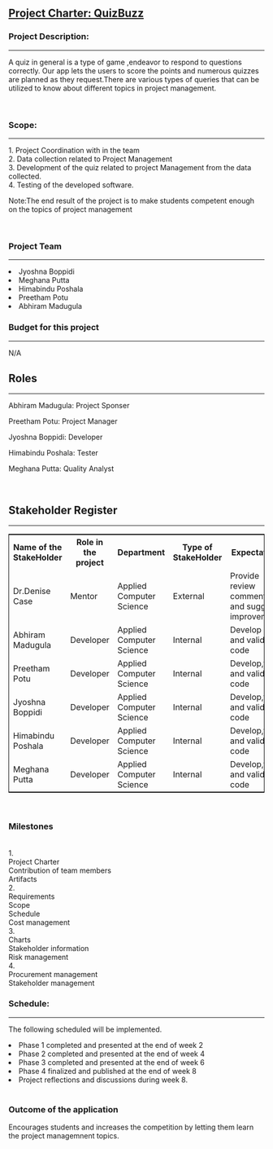 <!DOCTYPE html>
<html lang="en">
<head>
  <meta charset="utf-8">
  <link rel="stylesheet" href="https://stackpath.bootstrapcdn.com/bootstrap/4.3.1/css/bootstrap.min.css">
  <link rel="stylesheet" href="https://stackpath.bootstrapcdn.com/bootstrap/4.3.1/js/bootstrap.min.js">
  <link rel="stylesheet" href="https://stackpath.bootstrapcdn.com/bootstrap/4.3.1/js/bootstrap.bundle.min.js">
</head>
<body>
<div class="container">
<nav class="navbar navbar-expand-lg navbar-light fixed-top py-3" id="mainNav">
        <a class="navbar-brand js-scroll-trigger" href="#"> 
		<h1>
            Project Charter: QuizBuzz
			</h1>
        </a>
</nav>
</div>
<div class="container">
<h3>Project Description:</h3><hr>
<p>A quiz in general is a type of game ,endeavor to respond to questions correctly. Our app lets the users to score the points and numerous quizzes are planned as they request.There are various types of queries that can be utilized to know about different topics in project management. </p>
	<br>
<h3>Scope:</h3><hr />
	<p>1. Project Coordination with in the team<br>2. Data collection related to Project Management<br>3. Development of the quiz related to project Management from the data collected.<br>4. Testing of the developed software.<br><p>Note:The end result of the project is to make students competent enough on the topics of project management</p><br>
<h3>Project Team</h3><hr />
 <li>Jyoshna Boppidi</li>
 <li>Meghana Putta </li>
 <li>Himabindu Poshala</li>
 <li>Preetham Potu</li>
 <li>Abhiram Madugula</li>

 <h3>Budget for this project</h3><hr />
<p>N/A</p>
<h2> Roles</h2><hr />
<p>Abhiram Madugula: Project Sponser</p>

<p>Preetham Potu: Project Manager</p>

<p>Jyoshna Boppidi: Developer</p>

<p>Himabindu Poshala: Tester</p>

<p>Meghana Putta: Quality Analyst</p>
<br>
<h2>Stakeholder Register</h2><hr />
<table style="width:100%;border: 1px solid black;">
  <tr>
    <th>Name of the StakeHolder</th>
    <th>Role in the project</th> 
    <th>Department</th>
	<th>Type of StakeHolder</th>
	<th>Expectations</th>
	<th>Contact Info</th>
  </tr>
  <tr>
    <td>Dr.Denise Case</td>
    <td>Mentor</td> 
    <td>
	Applied Computer Science</td>
	 <td>External</td> 
	 <td>Provide review comments and suggest improvements</td>
	  <td>Northwest Missouri state university</td> 
  </tr>
  <tr>
    <td>Abhiram Madugula</td>
    <td>Developer</td> 
    <td>
	Applied Computer Science</td>	 
	 <td>Internal</td> 
	 <td>Develop ,test and validate code</td>
	  <td>abhi.madu@gmail.com</td> 
  </tr>
  <tr>
    <td>Preetham Potu</td>
    <td>Developer</td> 
    <td>
	Applied Computer Science</td>
	 <td>Internal</td> 
	 <td>Develop,test and validate code</td>
	  <td>potupreetham@gmail.com</td> 
  </tr>
  <tr>
    <td>Jyoshna Boppidi</td>
    <td>Developer</td> 
    <td>
	Applied Computer Science</td>
	 <td>Internal</td> 
	 <td>Develop,test and validate code</td>
	  <td>boppidijyo123@gmail.com</td> 
  </tr>
<tr>
    <td>Himabindu Poshala</td>
    <td>Developer</td> 
    <td>
	Applied Computer Science</td>
	 <td>Internal</td> 
	 <td>Develop,test and validate code</td>
	  <td>bindu123@gmail.com</td> 
  </tr>
  <tr>
    <td>Meghana Putta</td>
    <td>Developer</td> 
    <td>
	Applied Computer Science</td>
	 <td>Internal</td> 
	 <td>Develop,test and validate code</td>
	  <td>puttameghana@gmail.com</td> 
  </tr>
</table>
<br> 
<h3>Milestones</h3><hr />
<br>1. 
<br>
Project Charter
<br>
Contribution of team members
<br>
Artifacts
<br>
2.
<br>
Requirements
<br>
Scope
<br>
Schedule
<br>
Cost management
<br>
3.
<br>
Charts
<br>
Stakeholder information
<br>
Risk management
<br>
4.
<br>
Procurement management
<br>
Stakeholder management
<br>
 <h3>Schedule:</h3>
 <hr />
 <p>The following scheduled will be implemented.</p>
<li>Phase 1 completed and presented at the end of week 2</li>
<li>Phase 2 completed and presented at the end of week 4</li>
<li>Phase 3 completed and presented at the end of week 6</li>
<li>Phase 4 finalized and published at the end of week 8</li>
<li>Project reflections and discussions during week 8.</li>
<br>
<h3>Outcome of the application</h3>
<hr />
<p>Encourages students and increases the competition by letting them learn the project managemnent topics.</p> 
 </body>
</html>
